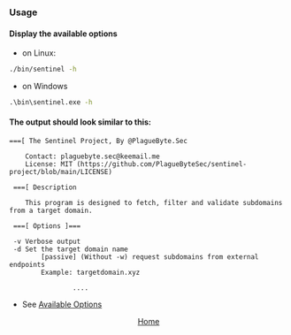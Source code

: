 ### Usage

#### Display the available options
- on Linux:
```bash
./bin/sentinel -h
``` 

- on Windows
```cmd
.\bin\sentinel.exe -h
```

#### The output should look similar to this:

```
===[ The Sentinel Project, By @PlagueByte.Sec
        
	Contact: plaguebyte.sec@keemail.me
	License: MIT (https://github.com/PlagueByteSec/sentinel-project/blob/main/LICENSE)
																		 
 ===[ Description

	This program is designed to fetch, filter and validate subdomains from a target domain.

 ===[ Options ]===

 -v	Verbose output
 -d	Set the target domain name
		[passive] (Without -w) request subdomains from external endpoints
		Example: targetdomain.xyz 

                ....
```

- See [Available Options](https://github.com/PlagueByteSec/sentinel-project/blob/main/docs/pages/usage.md#available-options) 

<div align="center">
<a href="https://plaguebytesec.github.io/sentinel-project">Home</a>
</div>